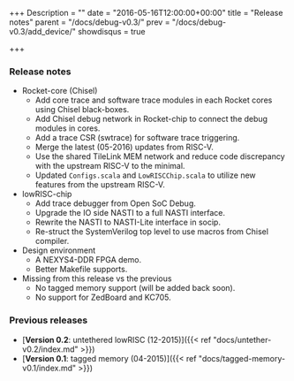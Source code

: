 +++
Description = ""
date = "2016-05-16T12:00:00+00:00"
title = "Release notes"
parent = "/docs/debug-v0.3/"
prev = "/docs/debug-v0.3/add_device/"
showdisqus = true

+++

### Release notes

 * Rocket-core (Chisel)
   * Add core trace and software trace modules in each Rocket cores using Chisel black-boxes.
   * Add Chisel debug network in Rocket-chip to connect the debug modules in cores.
   * Add a trace CSR (swtrace) for software trace triggering.
   * Merge the latest (05-2016) updates from RISC-V.
   * Use the shared TileLink MEM network and reduce code discrepancy with the upstream RISC-V to the minimal.
   * Updated `Configs.scala` and `LowRISCChip.scala` to utilize new features from the upstream RISC-V.
 * lowRISC-chip
   * Add trace debugger from Open SoC Debug.
   * Upgrade the IO side NASTI to a full NASTI interface.
   * Rewrite the NASTI to NASTI-Lite interface in socip.
   * Re-struct the SystemVerilog top level to use macros from Chisel compiler.
 * Design environment
   * A NEXYS4-DDR FPGA demo.
   * Better Makefile supports.
 * Missing from this release vs the previous
   * No tagged memory support (will be added back soon).
   * No support for ZedBoard and KC705.

### Previous releases

 * [**Version 0.2**: untethered lowRISC (12-2015)]({{< ref "docs/untether-v0.2/index.md" >}})
 * [**Version 0.1**: tagged memory (04-2015)]({{< ref "docs/tagged-memory-v0.1/index.md" >}})

